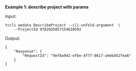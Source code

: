 **Example 1: describe project with params**



Input: 

```
tccli wedata DescribeProject --cli-unfold-argument  \
    --ProjectId 9782035857154610592
```

Output: 
```
{
    "Response": {
        "RequestId": "9ef8a942-efbe-4f77-8617-a9eb452fea6"
    }
}
```

